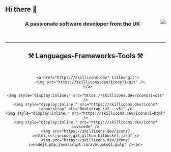 ## Hi there 👋

<img align="right" src="https://visitor-badge.laobi.icu/badge?page_id=sbrookes76.sbrookes76" />

<h3 align="center">A passionate software developer from the UK</h3>

<br/>
<hr/>
 
<h2 align="center">⚒️ Languages-Frameworks-Tools ⚒️</h2>
<br/>

<div align="center">

      <a href="https://skillicons.dev" title="git">
        <img src="https://skillicons.dev/icons?i=git" />
      </a>

    <img style="display:inline;" src="https://skillicons.dev/icons?i=css" />
    <img style="display:inline;" src="https://skillicons.dev/icons?i=bootstrap" alt="Bootstrap (v2 - v5)" />
    <img style="display:inline;" src="https://skillicons.dev/icons?i=html" />
    <img style="display:inline;" src="https://skillicons.dev/icons?i=vscode" />
    <img src="https://skillicons.dev/icons?i=html,css,vscode,git,github,bitbucket,jira" />
    <img src="https://skillicons.dev/icons?i=nodejs,php,javascript,laravel,mssql,gulp" /><br>
</div>

<!--
**SBrookes76/SBrookes76** is a ✨ _special_ ✨ repository because its `README.md` (this file) appears on your GitHub profile.

Here are some ideas to get you started:

- 🔭 I’m currently working on ...
- 🌱 I’m currently learning ...
- 👯 I’m looking to collaborate on ...
- 🤔 I’m looking for help with ...
- 💬 Ask me about ...
- 📫 How to reach me: ...
- 😄 Pronouns: ...
- ⚡ Fun fact: ...
-->
